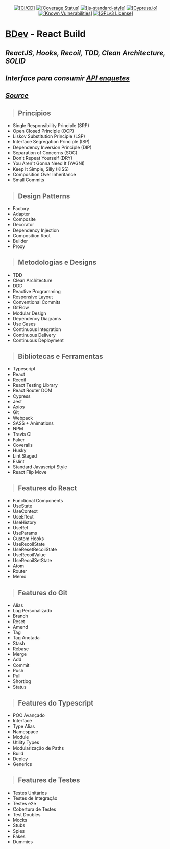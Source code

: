 <p align="center">
  <a href="https://github.com/betomossmann/clean-code-react/actions/workflows/pull_request.yml"><img src="https://github.com/betomossmann/clean-code-react/actions/workflows/pull_request.yml/badge.svg" alt="[CI/CD]"></a>
  <a href="https://coveralls.io/github/betomossmann/clean-code-react?branch=main"><img src="https://coveralls.io/repos/github/betomossmann/clean-code-react/badge.svg?branch=main" alt="[Coverage Status]"></a>
  <a href="http://standardjs.com"><img src="https://img.shields.io/badge/code%20style-standard-brightgreen.svg" alt="[js-standard-style]"></a>
  <a href="https://www.cypress.io/"><img src="https://img.shields.io/badge/tested%20with-Cypress-04C38E.svg" alt="[Cypress.io]"></a><br>
  <a href="https://snyk.io/test/github/betomossmann/clean-code-react"><img src="https://snyk.io/test/github/betomossmann/clean-code-react/badge.svg" alt="[Known Vulnerabilities]"></a>
  <a href="https://opensource.org/licenses/"><img src="https://img.shields.io/badge/License-GPL%20v3-yellow.svg" alt="[GPLv3 License]"></a>
<p>

# **[BDev](http://beto.dev.br/) - React Build**

## *ReactJS, Hooks, Recoil, TDD, Clean Architecture, SOLID*

## *Interface para consumir [API enquetes](https://bdev.onrender.com/api-docs/)*
## *[Source](https://github.com/betomossmann/node-clean-api)*

> ## Princípios

* Single Responsibility Principle (SRP)
* Open Closed Principle (OCP)
* Liskov Substitution Principle (LSP)
* Interface Segregation Principle (ISP)
* Dependency Inversion Principle (DIP)
* Separation of Concerns (SOC)
* Don't Repeat Yourself (DRY)
* You Aren't Gonna Need It (YAGNI)
* Keep It Simple, Silly (KISS)
* Composition Over Inheritance
* Small Commits

> ## Design Patterns

* Factory
* Adapter
* Composite
* Decorator
* Dependency Injection
* Composition Root
* Builder
* Proxy

> ## Metodologias e Designs

* TDD
* Clean Architecture
* DDD
* Reactive Programming
* Responsive Layout
* Conventional Commits
* GitFlow
* Modular Design
* Dependency Diagrams
* Use Cases
* Continuous Integration
* Continuous Delivery
* Continuous Deployment

> ## Bibliotecas e Ferramentas

* Typescript
* React
* Recoil
* React Testing Library
* React Router DOM
* Cypress
* Jest
* Axios
* Git
* Webpack
* SASS + Animations
* NPM
* Travis CI
* Faker
* Coveralls
* Husky
* Lint Staged
* Eslint
* Standard Javascript Style
* React Flip Move

> ## Features do React

* Functional Components
* UseState
* UseContext
* UseEffect
* UseHistory
* UseRef
* UseParams
* Custom Hooks
* UseRecoilState
* UseResetRecoilState
* UseRecoilValue
* UseRecoilSetState
* Atom
* Router
* Memo

> ## Features do Git

* Alias
* Log Personalizado
* Branch
* Reset
* Amend
* Tag
* Tag Anotada
* Stash
* Rebase
* Merge
* Add
* Commit
* Push
* Pull
* Shortlog
* Status

> ## Features do Typescript

* POO Avançado
* Interface
* Type Alias
* Namespace
* Module
* Utility Types
* Modularização de Paths
* Build
* Deploy
* Generics

> ## Features de Testes

* Testes Unitários
* Testes de Integração
* Testes e2e
* Cobertura de Testes
* Test Doubles
* Mocks
* Stubs
* Spies
* Fakes
* Dummies
